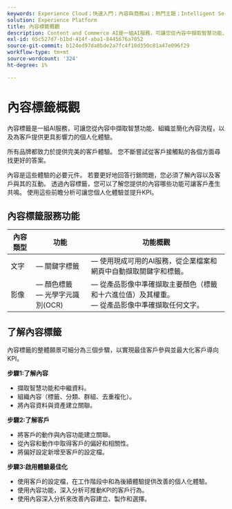 ```yaml
---
keywords: Experience Cloud；快速入門；內容與商務ai；熱門主題；Intelligent Services;ccai
solution: Experience Platform
title: 內容標籤概觀
description: Content and Commerce AI是一組AI服務，可讓您從內容中擷取智慧功能、組織、簡化內容流程，以及為客戶提供更具影響力的個人化體驗。
exl-id: 65c527d7-b1bd-414f-aba1-8445676a7052
source-git-commit: b124ed97da8bde2a7fc4f10d350c81a47e096f29
workflow-type: tm+mt
source-wordcount: '324'
ht-degree: 1%

---
```


# 內容標籤概觀

內容標籤是一組AI服務，可讓您從內容中擷取智慧功能、組織並簡化內容流程，以及為客戶提供更具影響力的個人化體驗。

所有品牌都致力於提供完美的客戶體驗。 您不斷嘗試從客戶接觸點的各個方面尋找更好的答案。

內容是這些體驗的必要元件。 若要更好地回答行銷問題，您必須了解內容以及客戶與其的互動。 透過內容標籤，您可以了解您提供的內容哪些功能可讓客戶產生共鳴。 使用這些前瞻分析可讓您個人化體驗並提升KPI。

## 內容標籤服務功能

| 內容類型 | 功能 | 功能概觀 |
| --- | --- | --- |
| 文字 |  — 關鍵字標籤 <br> |  — 使用現成可用的AI服務，從企業檔案和網頁中自動擷取關鍵字和標籤。 <br> |
| 影像 |  — 顏色標籤 <br>  — 光學字元識別(OCR) |  — 從產品影像中準確擷取主要顏色（標籤和十六進位值）及其權重。 <br>  — 從產品影像中準確擷取任何文字。 |

## 了解內容標籤

內容標籤的整體願景可細分為三個步驟，以實現最佳客戶參與並最大化客戶導向KPI。

**步驟1:了解內容**
- 擷取智慧功能和中繼資料。
- 組織內容（標籤、分類、群組、去重複化）。
- 將內容資料與資產建立關聯。

**步驟2:了解客戶**
- 將客戶的動作與內容功能建立關聯。
- 從內容和動作中取得客戶的偏好和相關性。
- 將偏好設定新增至客戶的設定檔。

**步驟3:啟用體驗最佳化**
- 使用客戶的設定檔，在工作階段中和為後續體驗提供改善的個人化體驗。
- 使用內容功能，深入分析可推動KPI的客戶行為。
- 使用內容深入分析來改善內容建立、製作和選擇。
